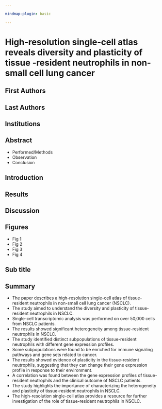```yaml
---

mindmap-plugin: basic

---
```


# High-resolution single-cell atlas reveals diversity and plasticity of tissue -resident neutrophils in non-small cell lung cancer

## First Authors

## Last Authors

## Institutions

## Abstract
- Performed/Methods
- Observation
- Conclusion

## Introduction

## Results

## Discussion

## Figures
- Fig 1
- Fig 2
- Fig 3
- Fig 4

## Sub title

## Summary
- The paper describes a high-resolution single-cell atlas of tissue-resident neutrophils in non-small cell lung cancer (NSCLC).
- The study aimed to understand the diversity and plasticity of tissue-resident neutrophils in NSCLC.
- Single-cell transcriptomic analysis was performed on over 50,000 cells from NSCLC patients.
- The results showed significant heterogeneity among tissue-resident neutrophils in NSCLC.
- The study identified distinct subpopulations of tissue-resident neutrophils with different gene expression profiles.
- Some subpopulations were found to be enriched for immune signaling pathways and gene sets related to cancer.
- The results showed evidence of plasticity in the tissue-resident neutrophils, suggesting that they can change their gene expression profile in response to their environment.
- A correlation was found between the gene expression profiles of tissue-resident neutrophils and the clinical outcome of NSCLC patients.
- The study highlights the importance of characterizing the heterogeneity and plasticity of tissue-resident neutrophils in NSCLC.
- The high-resolution single-cell atlas provides a resource for further investigation of the role of tissue-resident neutrophils in NSCLC.